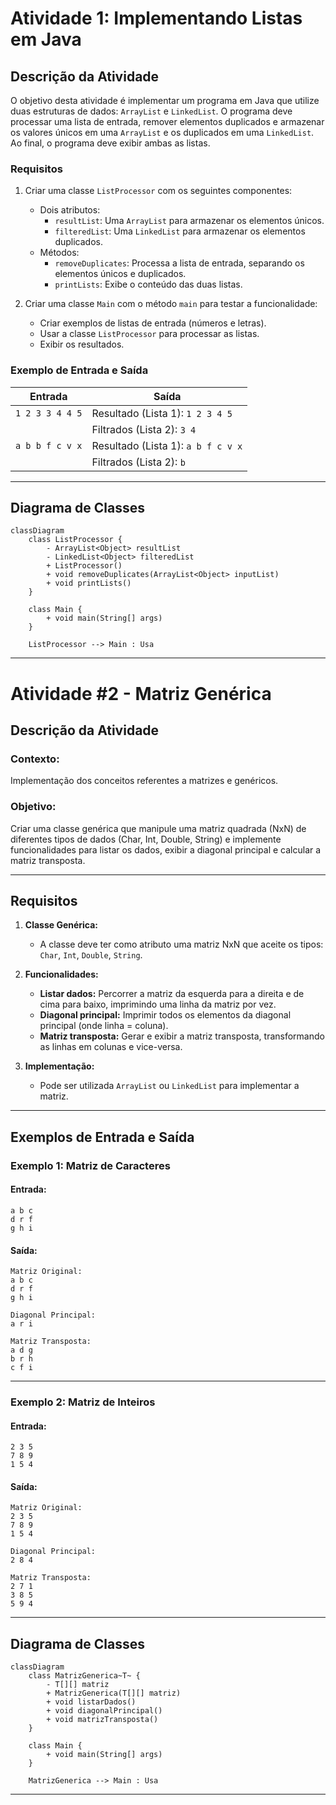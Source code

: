 # Atividade 1: Implementando Listas em Java

## Descrição da Atividade

O objetivo desta atividade é implementar um programa em Java que utilize duas estruturas de dados: `ArrayList` e `LinkedList`. O programa deve processar uma lista de entrada, remover elementos duplicados e armazenar os valores únicos em uma `ArrayList` e os duplicados em uma `LinkedList`. Ao final, o programa deve exibir ambas as listas.

### Requisitos

1. Criar uma classe `ListProcessor` com os seguintes componentes:
    - Dois atributos:
        - `resultList`: Uma `ArrayList` para armazenar os elementos únicos.
        - `filteredList`: Uma `LinkedList` para armazenar os elementos duplicados.
    - Métodos:
        - `removeDuplicates`: Processa a lista de entrada, separando os elementos únicos e duplicados.
        - `printLists`: Exibe o conteúdo das duas listas.

2. Criar uma classe `Main` com o método `main` para testar a funcionalidade:
    - Criar exemplos de listas de entrada (números e letras).
    - Usar a classe `ListProcessor` para processar as listas.
    - Exibir os resultados.

### Exemplo de Entrada e Saída

| **Entrada**       | **Saída**                          |
|-------------------|------------------------------------|
| `1 2 3 3 4 4 5`   | Resultado (Lista 1): `1 2 3 4 5`   |
|                   | Filtrados (Lista 2): `3 4`         |
| `a b b f c v x`   | Resultado (Lista 1): `a b f c v x` |
|                   | Filtrados (Lista 2): `b`           |

---

## Diagrama de Classes

```mermaid
classDiagram
    class ListProcessor {
        - ArrayList<Object> resultList
        - LinkedList<Object> filteredList
        + ListProcessor()
        + void removeDuplicates(ArrayList<Object> inputList)
        + void printLists()
    }

    class Main {
        + void main(String[] args)
    }

    ListProcessor --> Main : Usa
```

---

# Atividade #2 - Matriz Genérica

## Descrição da Atividade

### Contexto:
Implementação dos conceitos referentes a matrizes e genéricos.

### Objetivo:
Criar uma classe genérica que manipule uma matriz quadrada (NxN) de diferentes tipos de dados (Char, Int, Double, String) e implemente funcionalidades para listar os dados, exibir a diagonal principal e calcular a matriz transposta.

---

## Requisitos

1. **Classe Genérica:**
    - A classe deve ter como atributo uma matriz NxN que aceite os tipos: `Char`, `Int`, `Double`, `String`.

2. **Funcionalidades:**
    - **Listar dados:** Percorrer a matriz da esquerda para a direita e de cima para baixo, imprimindo uma linha da matriz por vez.
    - **Diagonal principal:** Imprimir todos os elementos da diagonal principal (onde linha = coluna).
    - **Matriz transposta:** Gerar e exibir a matriz transposta, transformando as linhas em colunas e vice-versa.

3. **Implementação:**
    - Pode ser utilizada `ArrayList` ou `LinkedList` para implementar a matriz.

---

## Exemplos de Entrada e Saída

### Exemplo 1: Matriz de Caracteres

#### Entrada:
```
a b c
d r f
g h i
```

#### Saída:
```
Matriz Original:
a b c
d r f
g h i

Diagonal Principal:
a r i

Matriz Transposta:
a d g
b r h
c f i
```

---

### Exemplo 2: Matriz de Inteiros

#### Entrada:
```
2 3 5
7 8 9
1 5 4
```

#### Saída:
```
Matriz Original:
2 3 5
7 8 9
1 5 4

Diagonal Principal:
2 8 4

Matriz Transposta:
2 7 1
3 8 5
5 9 4
```

---

## Diagrama de Classes


```mermaid
classDiagram
    class MatrizGenerica~T~ {
        - T[][] matriz
        + MatrizGenerica(T[][] matriz)
        + void listarDados()
        + void diagonalPrincipal()
        + void matrizTransposta()
    }

    class Main {
        + void main(String[] args)
    }

    MatrizGenerica --> Main : Usa
```

---

